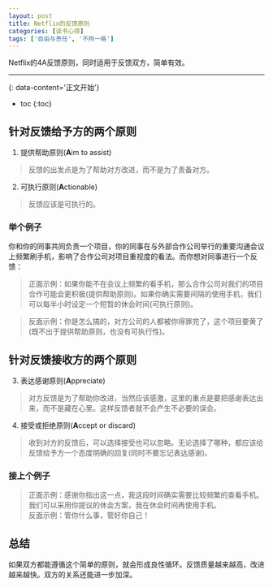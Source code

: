 ```yaml
---
layout: post
title: Netflix的反馈原则
categories: [读书心得]
tags: ['自由与责任', '不拘一格']
---
```


Netflix的4A反馈原则，同时适用于反馈双方，简单有效。
<!--more-->

******
{: data-content='正文开始'}

* toc
{:toc}

## 针对反馈给予方的两个原则
1. 提供帮助原则(**A**im to assist)
> 反馈的出发点是为了帮助对方改进，而不是为了责备对方。

2. 可执行原则(**A**ctionable)
> 反馈应该是可执行的。

### 举个例子
你和你的同事共同负责一个项目，你的同事在与外部合作公司举行的重要沟通会议上频繁刷手机，影响了合作公司对项目重视度的看法。而你想对同事进行一个反馈：       
> 正面示例：如果你能不在会议上频繁的看手机，那么合作公司对我们的项目合作可能会更积极(提供帮助原则)。如果你确实需要间隔的使用手机，我们可以每半小时设定一个短暂的休会时间(可执行原则)。  

> 反面示例：你是怎么搞的，对方公司的人都被你得罪完了，这个项目要黄了(既不出于提供帮助原则，也没有可执行性)。

## 针对反馈接收方的两个原则
3. 表达感谢原则(**A**ppreciate)
> 对方反馈是为了帮助你改进，当然应该感激，这里的重点是要把感谢表达出来，而不是藏在心里。这样反馈者就不会产生不必要的误会。
4. 接受或拒绝原则(**A**ccept or discard)
> 收到对方的反馈后，可以选择接受也可以忽略。无论选择了哪种，都应该给反馈给予方一个态度明确的回复(同时不要忘记表达感谢)。

### 接上个例子
> 正面示例：感谢你指出这一点，我这段时间确实需要比较频繁的查看手机。我们可以采用你提议的休会方案，我在休会时间再使用手机。  
> 反面示例：管你什么事，管好你自己！

## 总结
如果双方都能遵循这个简单的原则，就会形成良性循环。反馈质量越来越高，改进越来越快。双方的关系还能进一步加深。